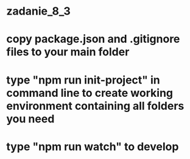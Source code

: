# zadanie_8_3
# copy package.json and .gitignore files to your main folder
# type "npm run init-project" in command line to create working environment containing all folders you need
# type "npm run watch" to develop
